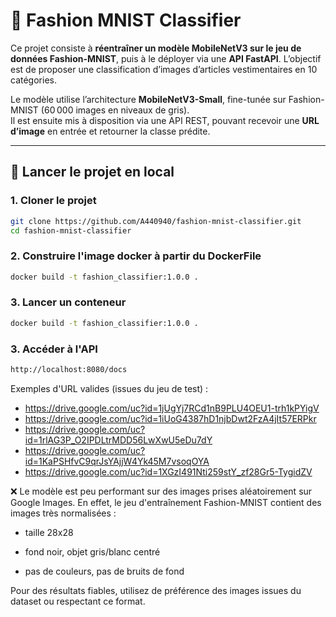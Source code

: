 # 👕 Fashion MNIST Classifier

Ce projet consiste à **réentraîner un modèle MobileNetV3 sur le jeu de données Fashion-MNIST**, puis à le déployer via une **API FastAPI**. L’objectif est de proposer une classification d’images d’articles vestimentaires en 10 catégories.

Le modèle utilise l’architecture **MobileNetV3-Small**, fine-tunée sur Fashion-MNIST (60 000 images en niveaux de gris).  
Il est ensuite mis à disposition via une API REST, pouvant recevoir une **URL d’image** en entrée et retourner la classe prédite.

---

## 🚀 Lancer le projet en local

### 1. Cloner le projet

```bash
git clone https://github.com/A440940/fashion-mnist-classifier.git
cd fashion-mnist-classifier
```

### 2. Construire l'image docker à partir du DockerFile

```bash
docker build -t fashion_classifier:1.0.0 .
```

### 3. Lancer un conteneur

```bash
docker build -t fashion_classifier:1.0.0 .
```

### 3. Accéder à l'API

```bash
http://localhost:8080/docs
```

Exemples d'URL valides (issues du jeu de test) :

- https://drive.google.com/uc?id=1jUgYj7RCd1nB9PLU4OEU1-trh1kPYigV
- https://drive.google.com/uc?id=1iUoG4387hD1njbDwt2FzA4jIt57ERPkr
- https://drive.google.com/uc?id=1rlAG3P_O2IPDLtrMDD56LwXwU5eDu7dY
- https://drive.google.com/uc?id=1KaPSHfvC9qrJsYAjjW4Yk45M7vsoqOYA
- https://drive.google.com/uc?id=1XGzI491Nti259stY_zf28Gr5-TygidZV

❌ Le modèle est peu performant sur des images prises aléatoirement sur Google Images.
En effet, le jeu d'entraînement Fashion-MNIST contient des images très normalisées :

- taille 28x28

- fond noir, objet gris/blanc centré

- pas de couleurs, pas de bruits de fond

Pour des résultats fiables, utilisez de préférence des images issues du dataset ou respectant ce format.
